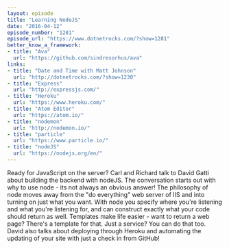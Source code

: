 ```yaml
---
layout: episode
title: "Learning NodeJS"
date: "2016-04-12"
episode_number: "1281"
episode_url: "https://www.dotnetrocks.com/?show=1281"
better_know_a_framework:
- title: "Ava"
  url: "https://github.com/sindresorhus/ava"
links:
- title: "Date and Time with Matt Johnson"
  url: "http://dotnetrocks.com/?show=1230"
- title: "Express"
  url: "http://expressjs.com/"
- title: "Heroku"
  url: "https://www.heroku.com/"
- title: "Atom Editor"
  url: "https://atom.io/"
- title: "nodemon"
  url: "http://nodemon.io/"
- title: "particle"
  url: "https://www.particle.io/"
- title: "nodeJS"
  url: "https://nodejs.org/en/"
---
```


Ready for JavaScript on the server? Carl and Richard talk to David Gatti about building the backend with nodeJS. The conversation starts out with why to use node - its not always an obvious answer! The philosophy of node moves away from the "do everything" web server of IIS and into turning on just what you want. With node you specify where you're listening and what you're listening for, and can construct exactly what your code should return as well. Templates make life easier - want to return a web page? There's a template for that. Just a service? You can do that too. David also talks about deploying through Heroku and automating the updating of your site with just a check in from GitHub!
